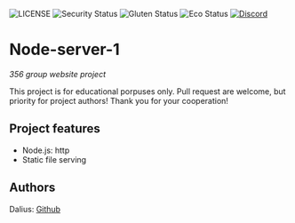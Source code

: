 ![LICENSE](https://img.shields.io/badge/license-MIT-blue.svg?style=flat-square)
![Security Status](https://img.shields.io/security-headers?label=Security&url=https%3A%2F%2Fgithub.com&style=flat-square)
![Gluten Status](https://img.shields.io/badge/Gluten-Free-green.svg)
![Eco Status](https://img.shields.io/badge/ECO-Friendly-green.svg)
[![Discord](https://discord.com/api/guilds/571393319201144843/widget.png)](https://discord.gg/dRwW4rw)

# Node-server-1

_356 group website project_

This project is for educational porpuses only. Pull request are welcome, but priority for project authors! Thank you for your cooperation!

## Project features

- Node.js: http
- Static file serving

## Authors

Dalius: [Github](https://github.com/DaliusDeveikis)
